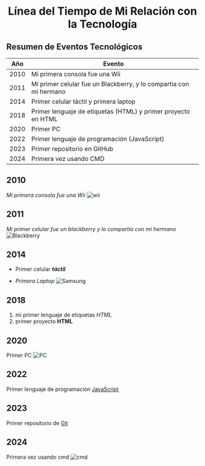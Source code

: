 <h1 style="text-align: center;">Línea del Tiempo de Mi Relación con la Tecnología</h1>

## Resumen de Eventos Tecnológicos
| Año  | Evento                                                        |
|------|---------------------------------------------------------------|
| 2010 | Mi primera consola fue una Wii                                 |
| 2011 | Mi primer celular fue un Blackberry, y lo compartía con mi hermano |
| 2014 | Primer celular táctil y primera laptop                        |
| 2018 | Primer lenguaje de etiquetas (HTML) y primer proyecto en HTML |
| 2020 | Primer PC                                                     |
| 2022 | Primer lenguaje de programación (JavaScript)                  |
| 2023 | Primer repositorio en GitHub                                  |
| 2024 | Primera vez usando CMD                                        |

2010
-
_Mi primera consola fue una Wii_
![wii](https://upload.wikimedia.org/wikipedia/commons/thumb/1/14/Wii-console.jpg/600px-Wii-console.jpg)

## **2011**
_Mi primer celular fue un blackberry y lo compartía con mi hermano_
![Blackberry](https://i.blogs.es/1bca68/blackberry-curve-3g-de-frente/450_1000.jpg)

## **2014**
- Primer celular ***táctil***
+ *Primera Laptop*
![Samsung](https://img.global.news.samsung.com/mx/wp-content/uploads/2017/08/serie_J_pro-Carrusel.jpg)

## **2018**
1. mi primer lenguaje de etiquetas _HTML_
2. primer proyecto **HTML**

## **2020**
Primer PC
![PC](https://www.crucial.es/content/dam/crucial/articles/for-pc-builders/new025-how-to-upgrade-your-pc/modern-gaming-pc.jpg.transform/medium-jpg/img.jpg)

## **2022**
Primer lenguaje de programación [JavaScript](https://www.java.com/es/)

## **2023**
Primer repositorio de [Git](https://github.com/RubioRicardo)

## **2024**
Primera vez usando cmd
![cmd](https://live.mrf.io/statics/i/ps/www.muycomputer.com/wp-content/uploads/2014/07/CMD.jpg?width=1200&enable=upscale)
